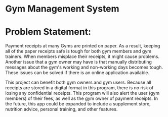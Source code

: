 # Gym Management System

# Problem Statement:

Payment receipts at many Gyms are printed on paper. As a result, keeping all of the paper receipts safe is tough for both gym members and gym trainers. When members misplace their receipts, it might cause problems. Another issue that a gym owner may have is that manually distributing messages about the gym's working and non-working days becomes tough. These issues can be solved if there is an online application available.

This project can benefit both gym owners and gym users. Because all receipts are stored in a digital format in this program, there is no risk of losing any confidential receipts. This program will also alert the user (gym members) of their fees, as well as the gym owner of payment receipts. In the future, this app could be expanded to include a supplement store, nutrition advice, personal training, and other features.
